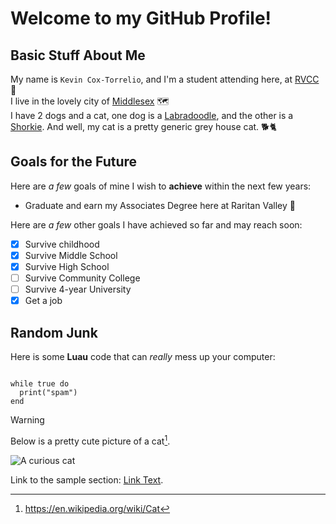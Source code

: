 # Welcome to my GitHub Profile!

## Basic Stuff About Me

My name is `Kevin Cox-Torrelio`, and I'm a student attending here, at [RVCC](https://www.raritanval.edu/) 🏫  
I live in the lovely city of [Middlesex](https://maps.app.goo.gl/ZBcTo2JxV3xcFaKS8) 🗺️  
I have 2 dogs and a cat, one dog is a [Labradoodle](https://en.wikipedia.org/wiki/Labradoodle), and the other is a [Shorkie](https://www.petmd.com/dog/breeds/shorkie). And well, my cat is a pretty generic grey house cat. 🐕🐈

## Goals for the Future

Here are *a few* goals of mine I wish to **achieve** within the next few years:

* Graduate and earn my Associates Degree here at Raritan Valley 📜

Here are *a few* other goals I have achieved so far and may reach soon:

- [x] Survive childhood
- [x] Survive Middle School
- [x] Survive High School
- [ ] Survive Community College
- [ ] Survive 4-year University
- [x] Get a job

## Random Junk

Here is some **Luau** code that can *really* mess up your computer:

```luau

while true do
  print("spam")
end

```

> [!WARNING]
> Below is a pretty cute picture of a cat[^1].

![A curious cat](https://github.com/user-attachments/assets/1d9a19f1-6d81-4aa3-afb9-f9fed860e9c1)

Link to the sample section: [Link Text](#more).



[^1]:https://en.wikipedia.org/wiki/Cat
